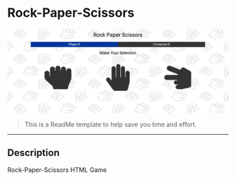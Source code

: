 # Rock-Paper-Scissors

![Project Image](https://github.com/Haddad1995/Rock-Paper-Scissors/blob/main/Rock%20Paper%20Scissors.png?raw=true)

> This is a ReadMe template to help save you time and effort.
---


## Description

Rock-Paper-Scissors HTML Game
